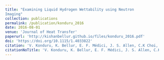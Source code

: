 ```yaml
---
title: "Examining Liquid Hydrogen Wettability using Neutron
Imaging"
collection: publications
permalink: /publication/konduru_2016
date: 2016-08-01
venue: 'Journal of Heat Transfer'
paperurl: 'http://kishanbellur.github.io/files/konduru_2016.pdf'
doi: 'https://doi.org/10.1115/1.4033822'
citation: 'V. Konduru, K. Bellur, E. F. Médici, J. S. Allen, C.K Choi, D. S. Hussey, D. L. Jacobson, J. Leão, J. McQuillen, J. Hermanson, A. Tamilarasan, “Examining Liquid Hydrogen Wettability using Neutron Imaging”, Journal of Heat Transfer, 138(8), 2016.'
citationNoTitle: 'V. Konduru, K. Bellur, E. F. Médici, J. S. Allen, C.K Choi, D. S. Hussey, D. L. Jacobson, J. Leão, J. McQuillen, J. Hermanson, A. Tamilarasan, *Journal of Heat Transfer*, 138(8), 2016.'
---
```



